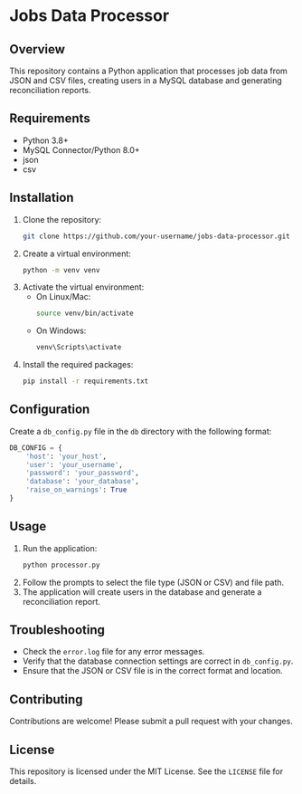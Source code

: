# Jobs Data Processor

## Overview
This repository contains a Python application that processes job data from JSON and CSV files, creating users in a MySQL database and generating reconciliation reports.

## Requirements
- Python 3.8+
- MySQL Connector/Python 8.0+
- json
- csv

## Installation

1. Clone the repository:
   ```sh
   git clone https://github.com/your-username/jobs-data-processor.git
   ```
2. Create a virtual environment:
   ```sh
   python -m venv venv
   ```
3. Activate the virtual environment:
   - On Linux/Mac:
     ```sh
     source venv/bin/activate
     ```
   - On Windows:
     ```sh
     venv\Scripts\activate
     ```
4. Install the required packages:
   ```sh
   pip install -r requirements.txt
   ```

## Configuration

Create a `db_config.py` file in the `db` directory with the following format:

```python
DB_CONFIG = {
    'host': 'your_host',
    'user': 'your_username',
    'password': 'your_password',
    'database': 'your_database',
    'raise_on_warnings': True
}
```

## Usage

1. Run the application:
   ```sh
   python processor.py
   ```
2. Follow the prompts to select the file type (JSON or CSV) and file path.
3. The application will create users in the database and generate a reconciliation report.

## Troubleshooting

- Check the `error.log` file for any error messages.
- Verify that the database connection settings are correct in `db_config.py`.
- Ensure that the JSON or CSV file is in the correct format and location.

## Contributing

Contributions are welcome! Please submit a pull request with your changes.

## License

This repository is licensed under the MIT License. See the `LICENSE` file for details.
